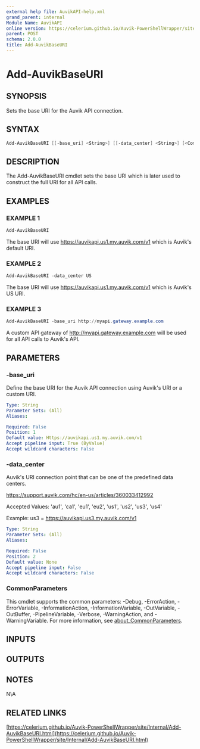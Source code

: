 ```yaml
---
external help file: AuvikAPI-help.xml
grand_parent: internal
Module Name: AuvikAPI
online version: https://celerium.github.io/Auvik-PowerShellWrapper/site/internal/Add-AuvikBaseURI.html
parent: POST
schema: 2.0.0
title: Add-AuvikBaseURI
---
```


# Add-AuvikBaseURI

## SYNOPSIS
Sets the base URI for the Auvik API connection.

## SYNTAX

```powershell
Add-AuvikBaseURI [[-base_uri] <String>] [[-data_center] <String>] [<CommonParameters>]
```

## DESCRIPTION
The Add-AuvikBaseURI cmdlet sets the base URI which is later used
to construct the full URI for all API calls.

## EXAMPLES

### EXAMPLE 1
```powershell
Add-AuvikBaseURI
```

The base URI will use https://auvikapi.us1.my.auvik.com/v1 which is Auvik's default URI.

### EXAMPLE 2
```powershell
Add-AuvikBaseURI -data_center US
```

The base URI will use https://auvikapi.us1.my.auvik.com/v1 which is Auvik's US URI.

### EXAMPLE 3
```powershell
Add-AuvikBaseURI -base_uri http://myapi.gateway.example.com
```

A custom API gateway of http://myapi.gateway.example.com will be used for all API calls to Auvik's API.

## PARAMETERS

### -base_uri
Define the base URI for the Auvik API connection using Auvik's URI or a custom URI.

```yaml
Type: String
Parameter Sets: (All)
Aliases:

Required: False
Position: 1
Default value: Https://auvikapi.us1.my.auvik.com/v1
Accept pipeline input: True (ByValue)
Accept wildcard characters: False
```

### -data_center
Auvik's URI connection point that can be one of the predefined data centers.

https://support.auvik.com/hc/en-us/articles/360033412992

Accepted Values:
'au1', 'ca1', 'eu1', 'eu2', 'us1', 'us2', 'us3', 'us4'

Example:
    us3 = https://auvikapi.us3.my.auvik.com/v1

```yaml
Type: String
Parameter Sets: (All)
Aliases:

Required: False
Position: 2
Default value: None
Accept pipeline input: False
Accept wildcard characters: False
```

### CommonParameters
This cmdlet supports the common parameters: -Debug, -ErrorAction, -ErrorVariable, -InformationAction, -InformationVariable, -OutVariable, -OutBuffer, -PipelineVariable, -Verbose, -WarningAction, and -WarningVariable. For more information, see [about_CommonParameters](http://go.microsoft.com/fwlink/?LinkID=113216).

## INPUTS

## OUTPUTS

## NOTES
N\A

## RELATED LINKS

[https://celerium.github.io/Auvik-PowerShellWrapper/site/Internal/Add-AuvikBaseURI.html](https://celerium.github.io/Auvik-PowerShellWrapper/site/Internal/Add-AuvikBaseURI.html)

